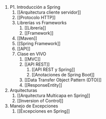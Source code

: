 1. P1. Introducción a Spring
	1. [[Arquitectura cliente servidor]]
	2. [[Protocolo HTTP]]
	3. Librerías vs Frameworks
		1. [[Librería]]
		2. [[Framework]]
	4. [[Maven]]
	5. [[Spring Framework]]
	6. [[API]]
	7. Clase en VIVO
		1. [[MVC]]
		2. [[API REST]]
			1. [[API REST y Spring]]
			2. [[Anotaciones de Spring Boot]]
		3. [[Data Transfer Object Pattern (DTO)]]
		4. [[ResponseEntity]] 
2. Arquitecturas
	1. [[Arquitectura Multicapa en Spring]]
	2. [[Inversion of Control]]
3. Manejo de Excepciones
	1. [[Excepciones en Spring]]
